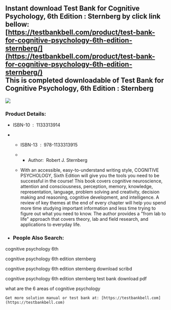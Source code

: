 Instant download **Test Bank for Cognitive Psychology, 6th Edition : Sternberg** by click link bellow:  
[https://testbankbell.com/product/test-bank-for-cognitive-psychology-6th-edition-sternberg/](https://testbankbell.com/product/test-bank-for-cognitive-psychology-6th-edition-sternberg/)  
This is completed downloadable of Test Bank for Cognitive Psychology, 6th Edition : Sternberg
---------------------------------------------------------------------------------------------


![](https://testbankbell.com/wp-content/uploads/2023/05/cognitive-psychology-sternberg-6th-tb.jpg)
### Product Details:


* ISBN-10 ‏ : ‎ 1133313914
* * ISBN-13 ‏ : ‎ 978-1133313915
  * * Author:  Robert J. Sternberg
   
  * With an accessible, easy-to-understand writing style, COGNITIVE PSYCHOLOGY, Sixth Edition will give you the tools you need to be successful in the course! This book covers cognitive neuroscience, attention and consciousness, perception, memory, knowledge, representation, language, problem solving and creativity, decision making and reasoning, cognitive development, and intelligence. A review of key themes at the end of every chapter will help you spend more time studying important information and less time trying to figure out what you need to know. The author provides a "from lab to life" approach that covers theory, lab and field research, and applications to everyday life.
 
* ### People Also Search:

cognitive psychology 6th

cognitive psychology 6th edition sternberg

cognitive psychology 6th edition sternberg download scribd

cognitive psychology 6th edition sternberg test bank download pdf

what are the 6 areas of cognitive psychology


    Get more solution manual or test bank at: [https://testbankbell.com](https://testbankbell.com)
